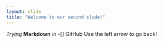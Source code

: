 ```yaml
---
layout: slide
title: "Welcome to our second slide!"
---
```

*Trying* **Markdown** _in_ 
-[] GitHub
Use the left arrow to go back!
